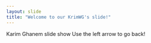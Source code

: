 ```yaml
---
layout: slide
title: "Welcome to our KrimWG's slide!"
---
```


Karim Ghanem slide show
Use the left arrow to go back!
